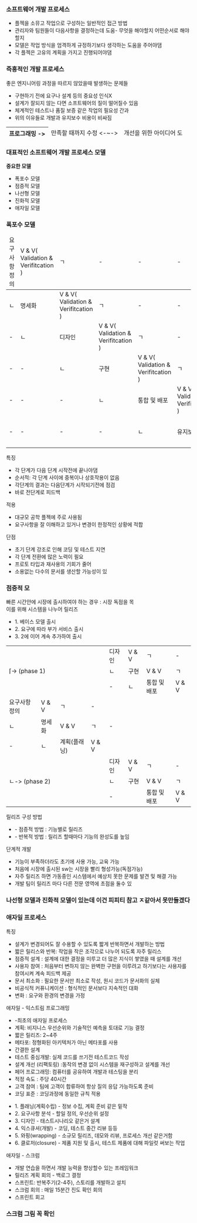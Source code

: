 <h3>소프트웨어 개발 프로세스</h3>
<ul>
	<li>플젝을 소뮤고 작업으로 구성하는 일반적인 접근 방법</li>
	<li>관리자와 팀원들이 다음사항을 결정하는데 도움- 무엇을 해야할지 어떤순서로 해야할지</li>
	<li>모델은 작업 방식을 엄격하게 규정하기보다 생각하는 도움을 주어야댐</li>
	<li>각 플젝은 고유의 계획을 가지고 진행되어야댐</li>
</ul>

<h3>즉흥적인 개발 프로세스</h3>
<p>좋은 엔지니어링 과정을 따르지 않았을때 발생하는 문제들</p>
<ul>
	<li>구현하기 전에 요구나 설계 등의 중요성 인식X</li>
	<li>설계가 잘되지 않는 다면 소프트웨어의 질이 떨어질수 있음</li>
	<li>체계적인 테스트나 품질 보증 같은 작업의 필요성 간과</li>
	<li>위의 이유들로 개발과 유지보수 비용이 비싸짐</li>
</ul>
<table>
	<thead>
		<tr>
			<th>프로그래밍 -></th>
			<td> 만족할 때까지 수정 <-~-></td>
			<td>개선을 위한 아이디어 도</td>
		</tr>
	</thead>
</table>


<h3>대표적인 소프트웨어 개발 프로세스 모델</h3>
<p><strong>중요한 모델</strong></p>
<ul>
	<li>폭포수 모델</li>
	<li>점증적 모델</li>
	<li>나선형 모델</li>
	<li>진화적 모델</li>
	<li>애자일 모델</li>
</ul>


<h3>폭포수 모델</h3>
<table>
	<thead>
		<tr>
			<td>요구사항 정의</td>
			<td>V & V( Validation & Verifitcation ) </td>
			<td>ㄱ</td>
			<td>-</td>
			<td>-</td>
			<td>-</td>
			<td>-</td>
		</tr>
	</thead>
	<tbody>
		<tr>
			<td>ㄴ</td>
			<td>명세화</td>
			<td>V & V( Validation & Verifitcation ) </td>
			<td>ㄱ</td>
			<td>-</td>
			<td>-</td>
			<td>-</td>
		</tr>
		<tr>
			<td>-</td>
			<td>ㄴ</td>
			<td>디자인</td>
			<td>V & V( Validation & Verifitcation ) </td>
			<td>ㄱ</td>
			<td>-</td>
			<td>-</td>
		</tr>
		<tr>
			<td>-</td>
			<td>-</td>
			<td>ㄴ</td>
			<td>구현</td>
			<td>V & V( Validation & Verifitcation ) </td>
			<td>ㄱ</td>
			<td>-</td>
		</tr>
		<tr>
			<td>-</td>
			<td>-</td>
			<td>-</td>
			<td>ㄴ</td>
			<td>통합 및 배포</td>
			<td>V & V( Validation & Verifitcation ) </td>
			<td>ㄱ</td>
		</tr>
		<tr>
			<td>-</td>
			<td>-</td>
			<td>-</td>
			<td>-</td>
			<td>ㄴ</td>
			<td>유지보</td>
			<td>V & V( Validation & Verifitcation ) </td>
		</tr>
	</tbody>
</table>
<p>특징</p>
<ul>
	<li>각 단계가 다음 단계 시작전에 끝나야댐</li>
	<li>순서적: 각 단계 사이에 중복이나 상호작용이 없음</li>
	<li>각단계의 결과는 다음단계가 시작되기전에 점검</li>
	<li>바로 전단계로 피드백</li>
</ul>
<p>적용</p>
<ul>
	<li>대규모 공학 플젝에 주로 사용됨</li>
	<li>요구사항을 잘 이해하고 있거나 변경이 한정적인 상황에 적합</li>
</ul>
<p>단점</p>
<ul>
	<li>초기 단계 강조로 인해 코딩 및 테스트 지연</li>
	<li>각 단계 전환에 많은 노력이 필요</li>
	<li>프로토 타입과 재사용의 기회가 줄어</li>
	<li>소용없는 다수의 문서를 생산할 가능성이 있</li>
</ul>

<h3>점증적 모</h3>
<p>
	빠른 시간안에 시장에 출시하여야 하는 경우 : 시장 독점을 목</br>
	이를 위해 시스템을 나누어 릴리즈
</p>
<ul>
	<li>1. 베이스 모델 출시</li>
	<li>2. 요구에 따라 부가 서비스 출시</li>
	<li>3. 2에 이어 계속 추가하여 출시</li>
</ul>
<table>
	<tbody>
		<tr>
			<td rowspan="3" colspan="4">⌈-> (phase 1)</td>
			<td>디자인</td>
			<td>V & V</td>
			<td>ㄱ</td>
			<td>-</td>
		</tr>
		<tr>	
			<td>ㄴ</td>
			<td>구현</td>
			<td>V & V</td>
			<td>ㄱ</td>
		</tr>
		<tr>
			<td>-</td>
			<td>ㄴ</td>
			<td>통합 및 배포 </td>
			<td>V & V</td>
		</tr>
		<tr>
			<td>요구사항 정의</td>
			<td>V & V</td>
			<td>ㄱ</td>
			<td>-</td>
			<td colspan="4" rowspan="3">-</td>
		</tr>
		<tr>
			<td>ㄴ</td>
			<td>명세화</td>
			<td>V & V</td>
			<td>ㄱ</td>
		</tr>
		<tr>
			<td>-</td>
			<td>ㄴ</td>
			<td>계획(플래닝)</td>
			<td>V & V</td>
		</tr>
		<tr>
			<td rowspan="4" colspan="4">ㄴ-> (phase 2)</td>
			<td>디자인</td>
			<td>V & V</td>
			<td>ㄱ</td>
			<td>-</td>
		</tr>
		<tr>
			<td>ㄴ</td>
			<td>구현</td>
			<td>V & V</td>
			<td>ㄱ</td>
		</tr>
		<tr>
			<td>-</td>
			<td></td>
			<td>통합 및 배포 </td>
			<td>V & V</td>
		</tr>
	</tbody>
</table>

<p>
	릴리즈 구성 방법
</p>
<ul>
	<li>- 점증적 방법 : 기능별로 릴리즈</li>
	<li>- 반복적 방법 : 릴리즈 할때마다 기능의 완성도를 높임</li>
</ul>
<p>
	단계적 개발
</p>
<ul>
	<li>기능이 부족하더라도 초기에 사용 가능, 교육 가능</li>
	<li>처음에 시장에 출시된 sw는 시장을 빨리 형성가능(독점가능)</li>
	<li>자주 릴리즈 하면 가동중인 시스템에서 예상치 못한 문제를 발견 및 해결 가능</li>
	<li>개발 팀이 릴리즈 마다 다른 전문 영역에 초점을 둘수 있</li>
</ul>


<h3>나선형 모델과 진화적 모델이 있는데 이건 피피티 참고 ㅈ같아서 못만들겠다</h3>


<h3>애자일 프로세스</h3>
<p>특징</p>
<ul>
	<li>설계가 변경되어도 잘 수용할 수 있도록 짧게 반복하면서 개발하는 방법</li>
	<li>짧은 릴리스와 반복: 작업을 작은 조각으로 나누어 되도록 자주 릴리스</li>
	<li>점증적 설계 : 설계에 대한 결정을 미루고 더 많은 지식이 쌓였을 때 설계를 개선</li>
	<li>사용자 참여 : 처음부터 변하지 않는 완벽한 구현을 이루려고 하기보다는 사용자를 참여시켜 계속 피드백 제공</li>
	<li>문서 최소화 : 필요한 문서만 최소로 작성, 원시 코드가 문서화의 실체</li>
	<li>비공식적 커퓨니케이션 : 형식적인 문서보다 지속적인 대화</li>
	<li>변화 :  요구와 환경의 변경을 가정</li>
</ul>
<p>애자일 - 익스트림 프로그래밍</p>
<ul>
	<li>-최초의 애자일 프로세스</li>
	<li>계획: 비지니스 우선순위와 기술적인 예측을 토대로 기능 결정</li>
	<li>짧은 릴리즈: 2~4주</li>
	<li>메타포: 정형화된 아키텍처가 아닌 메타포를 사용</li>
	<li>간결한 설계</li>
	<li>테스트 중심개발: 실제 코드를 쓰기전 테스트코드 작성</li>
	<li>설계 개선 (리팩토링) :동작의 변경 없이 시스템을 재구성하고 설계를 개선</li>
	<li>페어 프로그래밍: 컴퓨터를 공유하여 개발과 테스팅을 분리</li>
	<li>적정 속도 : 주당 40시간</li>
	<li>고객 참여 :  팀에 고객이 합류하여 항상 질의 응답 가능하도록 준비</li>
	<li>코딩 표준 : 코딩과정에 동일한 규칙 적용</li>
</ul>

<ul>
	<li>1. 플래닝(계획수립) - 정보 수집, 계획 준비 같은 밑작</li>
	<li>2. 요구사항 분석 - 할일 정의, 우선순위 설정</li>
	<li>3. 디자인 - 태스트시나리오 같은거 설계</li>
	<li>4. 익스큐셔(개발) -  코딩, 테스트 중간 리뷰 등등</li>
	<li>5. 와핑(wrapping) -  소규모 릴리즈, 데모와 리뷰, 프로세스 개선 같은거함</li>
	<li>6. 클로저(closure) - 제품 지원 및 출시, 테스트 제품에 대해 파일럿 써보는 작업 </li>
</ul>

<p>애자일 - 스크럼</p>
<ul>
	<li>개발 연습을 하면서 개발 능력을 향상할수 있는 프레임워크</li>
	<li>릴리즈 계획 회의 -  백로그 결정</li>
	<li>스프린트: 반복주기(2-4주), 스토리를 개발하고 설치</li>
	<li>스크럼 회의 : 매일 15분간 진도 확인 회의</li>
	<li>스프린트 회고</li>
</ul>
<h3>스크럼 그림 꼭 확인</h3>


